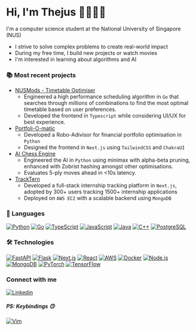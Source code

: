 # Hi, I'm Thejus 👾🧑🏾‍💻

I'm a computer science student at the National University of Singapore (NUS)
- I strive to solve complex problems to create real-world impact
- During my free time, I build new projects or watch movies
- I'm interested in learning about algorithms and AI

### 📚 Most recent projects
- [NUSMods - Timetable Optimiser](https://github.com/nusmodifications/nusmods/tree/master/website/api/optimiser)
  - Engineered a high performance scheduling algorithm in `Go` that searches through millions of combinations to find the most optimal timetable based on user preferences.
  - Developed the frontend in `Typescript` while considering UI/UX for best experience.
- [Portfoli-O-matic](https://github.com/thejus03/PortfoliOmatic)
  - Developed a Robo-Adivisor for financial portfolio optimisation in `Python`
  - Designed the frontend in `Next.js` using `TailwindCSS` and `ChakraUI`
- [AI Chess Engine](https://github.com/thejus03/ChessAI)
  - Engineered the AI in `Python` using minimax with alpha-beta pruning, enhanced with Zobrist hashing amongst other optimisations.
  - Evaluates 5-ply moves ahead in <10s latency.
- [TrackTern](https://tracktern.com)
  - Developed a full-stack internship tracking platform in `Next.js`, adopted by 300+ users tracking 1500+ internship applications
  - Deployed on `AWS EC2` with a scalable backend using `MongoDB`

### 📖 Languages
[![Python](https://skillicons.dev/icons?i=python)](https://python.org)
[![Go](https://skillicons.dev/icons?i=go)](https://golang.org)
[![TypeScript](https://skillicons.dev/icons?i=ts)](https://typescriptlang.org)
[![JavaScript](https://skillicons.dev/icons?i=js)](https://developer.mozilla.org/en-US/docs/Web/JavaScript)
[![Java](https://skillicons.dev/icons?i=java)](https://java.com)
[![C++](https://skillicons.dev/icons?i=cpp)](https://cplusplus.com)
[![PostgreSQL](https://skillicons.dev/icons?i=postgres)](https://postgresql.org)

### 🛠️ Technologies
[![FastAPI](https://skillicons.dev/icons?i=fastapi)](https://fastapi.tiangolo.com)
[![Flask](https://skillicons.dev/icons?i=flask)](https://flask.palletsprojects.com)
[![Next.js](https://skillicons.dev/icons?i=nextjs)](https://nextjs.org)
[![React](https://skillicons.dev/icons?i=react)](https://react.dev)
[![AWS](https://skillicons.dev/icons?i=aws)](https://aws.amazon.com)
[![Docker](https://skillicons.dev/icons?i=docker)](https://docker.com)
[![Node.js](https://skillicons.dev/icons?i=nodejs)](https://nodejs.org)
[![MongoDB](https://skillicons.dev/icons?i=mongodb)](https://mongodb.com)
[![PyTorch](https://skillicons.dev/icons?i=pytorch)](https://pytorch.org)
[![TensorFlow](https://skillicons.dev/icons?i=tensorflow)](https://tensorflow.org)

### Connect with me
[![Linkedin](https://skillicons.dev/icons?i=linkedin)](https://www.linkedin.com/in/thejus03)
#####  PS: Keybindings 🙃
[![Vim](https://skillicons.dev/icons?i=vim)](https://www.vim.org/)
